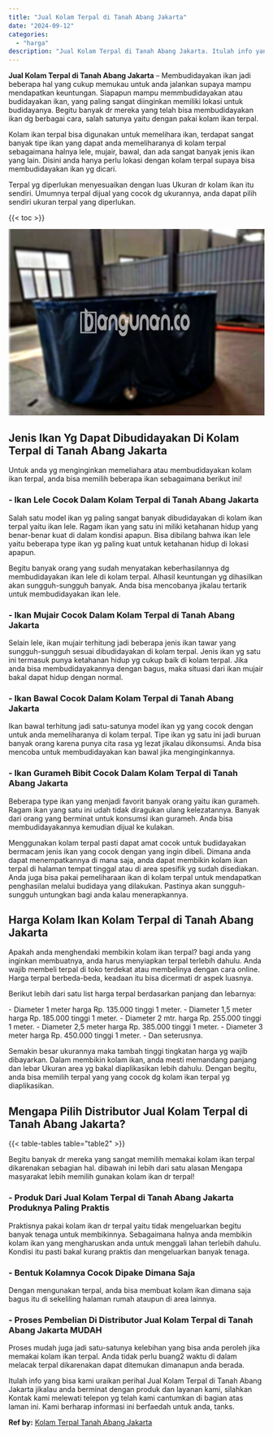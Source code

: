 ```yaml
---
title: "Jual Kolam Terpal di Tanah Abang Jakarta"
date: "2024-09-12"
categories: 
  - "harga"
description: "Jual Kolam Terpal di Tanah Abang Jakarta. Itulah info yang bisa kami uraikan perihal Jual Kolam Terpal di Tanah Abang Jakarta jikalau anda berminat dengan pr..."
---
```


**Jual Kolam Terpal di Tanah Abang Jakarta** – Membudidayakan ikan jadi beberapa hal yang cukup memukau untuk anda jalankan supaya mampu mendapatkan keuntungan. Siapapun mampu memmbudidayakan atau budidayakan ikan, yang paling sangat diinginkan memiliki lokasi untuk budidayanya. Begitu banyak dr mereka yang telah bisa membudidayakan ikan dg berbagai cara, salah satunya yaitu dengan pakai kolam ikan terpal.

Kolam ikan terpal bisa digunakan untuk memelihara ikan, terdapat sangat banyak tipe ikan yang dapat anda memeliharanya di kolam terpal sebagaimana halnya lele, mujair, bawal, dan ada sangat banyak jenis ikan yang lain. Disini anda hanya perlu lokasi dengan kolam terpal supaya bisa membudidayakan ikan yg dicari.

Terpal yg diperlukan menyesuaikan dengan luas Ukuran dr kolam ikan itu sendiri. Umumnya terpal dijual yang cocok dg ukurannya, anda dapat pilih sendiri ukuran terpal yang diperlukan.

{{< toc >}}

![Jual Kolam Terpal di Tanah Abang Jakarta](/images/jual-kolam-terpal-56.png)

## Jenis Ikan Yg Dapat Dibudidayakan Di Kolam Terpal di Tanah Abang Jakarta

Untuk anda yg menginginkan memeliahara atau membudidayakan kolam ikan terpal, anda bisa memilih beberapa ikan sebagaimana berikut ini!

### \- Ikan Lele Cocok Dalam Kolam Terpal di Tanah Abang Jakarta

Salah satu model ikan yg paling sangat banyak dibudidayakan di kolam ikan terpal yaitu ikan lele. Ragam ikan yang satu ini miliki ketahanan hidup yang benar-benar kuat di dalam kondisi apapun. Bisa dibilang bahwa ikan lele yaitu beberapa type ikan yg paling kuat untuk ketahanan hidup di lokasi apapun.

Begitu banyak orang yang sudah menyatakan keberhasilannya dg membudidayakan ikan lele di kolam terpal. Alhasil keuntungan yg dihasilkan akan sungguh-sungguh banyak. Anda bisa mencobanya jikalau tertarik untuk membudidayakan ikan lele.

### \- Ikan Mujair Cocok Dalam Kolam Terpal di Tanah Abang Jakarta

Selain lele, ikan mujair terhitung jadi beberapa jenis ikan tawar yang sungguh-sungguh sesuai dibudidayakan di kolam terpal. Jenis ikan yg satu ini termasuk punya ketahanan hidup yg cukup baik di kolam terpal. Jika anda bisa membudidayakannya dengan bagus, maka situasi dari ikan mujair bakal dapat hidup dengan normal.

### \- Ikan Bawal Cocok Dalam Kolam Terpal di Tanah Abang Jakarta

Ikan bawal terhitung jadi satu-satunya model ikan yg yang cocok dengan untuk anda memeliharanya di kolam terpal. Tipe ikan yg satu ini jadi buruan banyak orang karena punya cita rasa yg lezat jikalau dikonsumsi. Anda bisa mencoba untuk membudidayakan kan bawal jika menginginkannya.

### \- Ikan Gurameh Bibit Cocok Dalam Kolam Terpal di Tanah Abang Jakarta

Beberapa type ikan yang menjadi favorit banyak orang yaitu ikan gurameh. Ragam ikan yang satu ini udah tidak diragukan ulang kelezatannya. Banyak dari orang yang berminat untuk konsumsi ikan gurameh. Anda bisa membudidayakannya kemudian dijual ke kulakan.

Menggunakan kolam terpal pasti dapat amat cocok untuk budidayakan bermacam jenis ikan yang cocok dengan yang ingin dibeli. Dimana anda dapat menempatkannya di mana saja, anda dapat membikin kolam ikan terpal di halaman tempat tinggal atau di area spesifik yg sudah disediakan. Anda juga bisa pakai pemeliharaan ikan di kolam terpal untuk mendapatkan penghasilan melalui budidaya yang dilakukan. Pastinya akan sungguh-sungguh untungkan bagi anda kalau menerapkannya.

## Harga Kolam Ikan Kolam Terpal di Tanah Abang Jakarta

Apakah anda menghendaki membikin kolam ikan terpal? bagi anda yang inginkan membuatnya, anda harus menyiapkan terpal terlebih dahulu. Anda wajib membeli terpal di toko terdekat atau membelinya dengan cara online. Harga terpal berbeda-beda, keadaan itu bisa dicermati dr aspek luasnya.

Berikut lebih dari satu list harga terpal berdasarkan panjang dan lebarnya:

\- Diameter 1 meter harga Rp. 135.000 tinggi 1 meter. - Diameter 1,5 meter harga Rp. 185.000 tinggi 1 meter. - Diameter 2 mtr. harga Rp. 255.000 tinggi 1 meter. - Diameter 2,5 meter harga Rp. 385.000 tinggi 1 meter. - Diameter 3 meter harga Rp. 450.000 tinggi 1 meter. - Dan seterusnya.

Semakin besar ukurannya maka tambah tinggi tingkatan harga yg wajib dibayarkan. Dalam membikin kolam ikan, anda mesti memandang panjang dan lebar Ukuran area yg bakal diaplikasikan lebih dahulu. Dengan begitu, anda bisa memilih terpal yang yang cocok dg kolam ikan terpal yg diaplikasikan.

## Mengapa Pilih Distributor Jual Kolam Terpal di Tanah Abang Jakarta?

{{< table-tables table="table2" >}}

Begitu banyak dr mereka yang sangat memilih memakai kolam ikan terpal dikarenakan sebagian hal. dibawah ini lebih dari satu alasan Mengapa masyarakat lebih memilih gunakan kolam ikan dr terpal!

### \- Produk Dari Jual Kolam Terpal di Tanah Abang Jakarta Produknya Paling Praktis

Praktisnya pakai kolam ikan dr terpal yaitu tidak mengeluarkan begitu banyak tenaga untuk membikinnya. Sebagaimana halnya anda membikin kolam ikan yang mengharuskan anda untuk menggali lahan terlebih dahulu. Kondisi itu pasti bakal kurang praktis dan mengeluarkan banyak tenaga.

### \- Bentuk Kolamnya Cocok Dipake Dimana Saja

Dengan mengunakan terpal, anda bisa membuat kolam ikan dimana saja bagus itu di sekeliling halaman rumah ataupun di area lainnya.

### \- Proses Pembelian Di Distributor Jual Kolam Terpal di Tanah Abang Jakarta MUDAH

Proses mudah juga jadi satu-satunya kelebihan yang bisa anda peroleh jika memakai kolam ikan terpal. Anda tidak perlu buang2 waktu di dalam melacak terpal dikarenakan dapat ditemukan dimanapun anda berada.

Itulah info yang bisa kami uraikan perihal Jual Kolam Terpal di Tanah Abang Jakarta jikalau anda berminat dengan produk dan layanan kami, silahkan Kontak kami melewati telepon yg telah kami cantumkan di bagian atas laman ini. Kami berharap informasi ini berfaedah untuk anda, tanks.

**Ref by:** [Kolam Terpal Tanah Abang Jakarta](https://id.wikipedia.org/wiki/Kolam)
